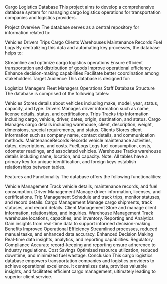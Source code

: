 Cargo Logistics Database
This project aims to develop a comprehensive database system for managing cargo logistics operations for transportation companies and logistics providers.

Project Overview
The database serves as a central repository for information related to:

Vehicles
Drivers
Trips
Cargo
Clients
Warehouses
Maintenance Records
Fuel Logs
By centralizing this data and automating key processes, the database helps to:

Streamline and optimize cargo logistics operations
Ensure efficient transportation and distribution of goods
Improve operational efficiency
Enhance decision-making capabilities
Facilitate better coordination among stakeholders
Target Audience
This database is designed for:

Logistics Managers
Fleet Managers
Operations Staff
Database Structure
The database is comprised of the following tables:

Vehicles
Stores details about vehicles including make, model, year, status, capacity, and type.
Drivers
Manages driver information such as name, license details, status, and certifications.
Trips
Tracks trip information including cargo, vehicle, driver, dates, origin, destination, and status.
Cargo
Manages cargo details including warehouse, client, description, weight, dimensions, special requirements, and status.
Clients
Stores client information such as company name, contact details, and communication methods.
MaintenanceRecords
Records vehicle maintenance activities, dates, descriptions, and costs.
FuelLogs
Logs fuel consumption, costs, odometer readings, and associated vehicles.
Warehouse
Tracks warehouse details including name, location, and capacity.
Note: All tables have a primary key for unique identification, and foreign keys establish relationships between tables.

Features and Functionality
The database offers the following functionalities:

Vehicle Management
Track vehicle details, maintenance records, and fuel consumption.
Driver Management
Manage driver information, licenses, and certifications.
Trip Management
Schedule and track trips, monitor statuses, and record details.
Cargo Management
Manage cargo shipments, track statuses, and record details.
Client Management
Store and manage client information, relationships, and inquiries.
Warehouse Management
Track warehouse locations, capacities, and inventory.
Reporting and Analytics
Gain insights from real-time data to support informed decision-making.
Benefits
Improved Operational Efficiency
Streamlined processes, reduced manual tasks, and enhanced data accuracy.
Enhanced Decision Making
Real-time data insights, analytics, and reporting capabilities.
Regulatory Compliance
Accurate record-keeping and reporting ensure adherence to industry regulations.
Cost Savings
Optimized resource utilization, reduced downtime, and minimized fuel wastage.
Conclusion
This cargo logistics database empowers transportation companies and logistics providers to achieve operational excellence. It centralizes data, provides valuable insights, and facilitates efficient cargo management, ultimately leading to superior client service.
